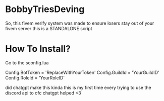 # BobbyTriesDeving


So, this fivem verify system was made to ensure losers stay out of your fivem server this is a STANDALONE script




# How To Install?

Go to the sconfig.lua

Config.BotToken = 'ReplaceWithYourToken'
Config.GuildId = 'YourGuildID'
Config.RoleId = 'YourRoleID'



 
 
 
 
 
 did chatgpt make this kinda this is my first time every trying to use the discord api to ofc chatgpt helped <3
